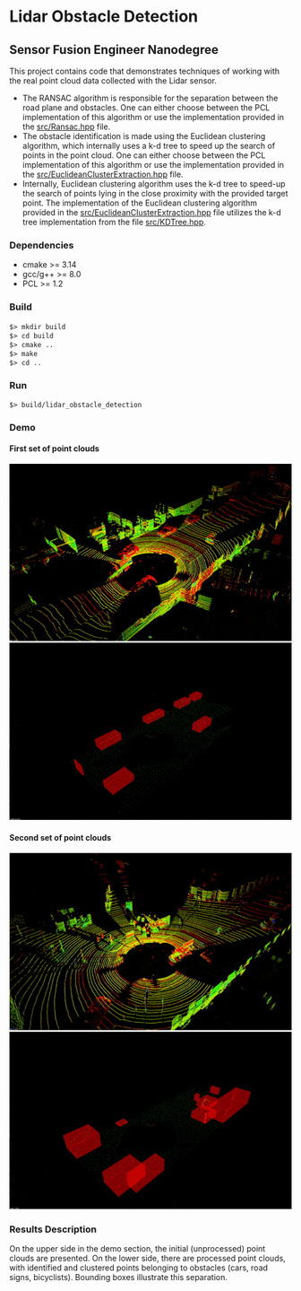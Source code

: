# Lidar Obstacle Detection 
## Sensor Fusion Engineer Nanodegree

This project contains code that demonstrates techniques of working 
with the real point cloud data collected with the Lidar sensor. 

- The RANSAC algorithm is responsible for the separation between 
the road plane and obstacles. One can either choose between 
the PCL implementation of this algorithm or use the implementation 
provided in the [src/Ransac.hpp](src/Ransac.hpp) file.
- The obstacle identification is made using the Euclidean clustering 
algorithm, which internally uses a k-d tree to speed up the search of 
points in the point cloud. One can either choose between 
the PCL implementation of this algorithm or use the implementation 
provided in the 
[src/EuclideanClusterExtraction.hpp](src/EuclideanClusterExtraction.hpp) 
file.
- Internally, Euclidean clustering algorithm uses the k-d tree to speed-up the
search of points lying in the close proximity with the provided target point. 
The implementation of the Euclidean clustering algorithm
provided in the 
[src/EuclideanClusterExtraction.hpp](src/EuclideanClusterExtraction.hpp) 
file utilizes the k-d tree implementation from the file 
[src/KDTree.hpp](src/KDTree.hpp).

### Dependencies
- cmake >= 3.14
- gcc/g++ >= 8.0
- PCL >= 1.2

### Build
```
$> mkdir build
$> cd build
$> cmake ..
$> make
$> cd ..
```

### Run
```
$> build/lidar_obstacle_detection
```

### Demo
#### First set of point clouds
![ANIMATION](demo_images/data_1_point_cloud.gif)
![ANIMATION](demo_images/data_1_processed.gif)

#### Second set of point clouds
![ANIMATION](demo_images/data_2_point_cloud.gif)
![ANIMATION](demo_images/data_2_processed.gif)

### Results Description
On the upper side in the demo section, the initial (unprocessed)
point clouds are presented. On the lower side, there are processed point
clouds, with identified and clustered points belonging to obstacles 
(cars, road signs, bicyclists). Bounding boxes illustrate this separation.
